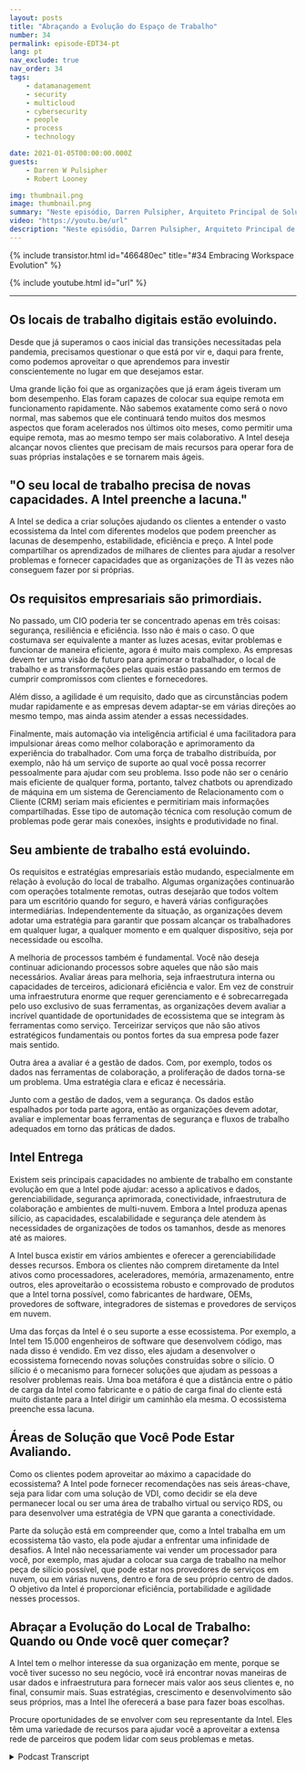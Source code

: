 ```yaml
---
layout: posts
title: "Abraçando a Evolução do Espaço de Trabalho"
number: 34
permalink: episode-EDT34-pt
lang: pt
nav_exclude: true
nav_order: 34
tags:
    - datamanagement
    - security
    - multicloud
    - cybersecurity
    - people
    - process
    - technology

date: 2021-01-05T00:00:00.000Z
guests:
    - Darren W Pulsipher
    - Robert Looney

img: thumbnail.png
image: thumbnail.png
summary: "Neste episódio, Darren Pulsipher, Arquiteto Principal de Soluções para o Setor Público, e Robert Looney, Gerente de Vendas de Data Centers para as Américas da Intel, falam sobre o uso de uma abordagem estratégica para abraçar a atual evolução do local de trabalho. A pandemia de COVID criou grandes desafios e transições no local de trabalho. A Intel está ajudando os clientes a aproveitar as tecnologias para melhor enfrentar os desafios contínuos no novo normal."
video: "https://youtu.be/url"
description: "Neste episódio, Darren Pulsipher, Arquiteto Principal de Soluções para o Setor Público, e Robert Looney, Gerente de Vendas de Data Centers para as Américas da Intel, falam sobre o uso de uma abordagem estratégica para abraçar a atual evolução do local de trabalho. A pandemia de COVID criou grandes desafios e transições no local de trabalho. A Intel está ajudando os clientes a aproveitar as tecnologias para melhor enfrentar os desafios contínuos no novo normal."
---
```


<div>
{% include transistor.html id="466480ec" title="#34 Embracing Workspace Evolution" %}

{% include youtube.html id="url" %}
</div>

---

## Os locais de trabalho digitais estão evoluindo.

Desde que já superamos o caos inicial das transições necessitadas pela pandemia, precisamos questionar o que está por vir e, daqui para frente, como podemos aproveitar o que aprendemos para investir conscientemente no lugar em que desejamos estar.

Uma grande lição foi que as organizações que já eram ágeis tiveram um bom desempenho. Elas foram capazes de colocar sua equipe remota em funcionamento rapidamente. Não sabemos exatamente como será o novo normal, mas sabemos que ele continuará tendo muitos dos mesmos aspectos que foram acelerados nos últimos oito meses, como permitir uma equipe remota, mas ao mesmo tempo ser mais colaborativo. A Intel deseja alcançar novos clientes que precisam de mais recursos para operar fora de suas próprias instalações e se tornarem mais ágeis.

## "O seu local de trabalho precisa de novas capacidades. A Intel preenche a lacuna."

A Intel se dedica a criar soluções ajudando os clientes a entender o vasto ecossistema da Intel com diferentes modelos que podem preencher as lacunas de desempenho, estabilidade, eficiência e preço. A Intel pode compartilhar os aprendizados de milhares de clientes para ajudar a resolver problemas e fornecer capacidades que as organizações de TI às vezes não conseguem fazer por si próprias.

## Os requisitos empresariais são primordiais.

No passado, um CIO poderia ter se concentrado apenas em três coisas: segurança, resiliência e eficiência. Isso não é mais o caso. O que costumava ser equivalente a manter as luzes acesas, evitar problemas e funcionar de maneira eficiente, agora é muito mais complexo. As empresas devem ter uma visão de futuro para aprimorar o trabalhador, o local de trabalho e as transformações pelas quais estão passando em termos de cumprir compromissos com clientes e fornecedores.

Além disso, a agilidade é um requisito, dado que as circunstâncias podem mudar rapidamente e as empresas devem adaptar-se em várias direções ao mesmo tempo, mas ainda assim atender a essas necessidades.

Finalmente, mais automação via inteligência artificial é uma facilitadora para impulsionar áreas como melhor colaboração e aprimoramento da experiência do trabalhador. Com uma força de trabalho distribuída, por exemplo, não há um serviço de suporte ao qual você possa recorrer pessoalmente para ajudar com seu problema. Isso pode não ser o cenário mais eficiente de qualquer forma, portanto, talvez chatbots ou aprendizado de máquina em um sistema de Gerenciamento de Relacionamento com o Cliente (CRM) seriam mais eficientes e permitiriam mais informações compartilhadas. Esse tipo de automação técnica com resolução comum de problemas pode gerar mais conexões, insights e produtividade no final.

## Seu ambiente de trabalho está evoluindo.

Os requisitos e estratégias empresariais estão mudando, especialmente em relação à evolução do local de trabalho. Algumas organizações continuarão com operações totalmente remotas, outras desejarão que todos voltem para um escritório quando for seguro, e haverá várias configurações intermediárias. Independentemente da situação, as organizações devem adotar uma estratégia para garantir que possam alcançar os trabalhadores em qualquer lugar, a qualquer momento e em qualquer dispositivo, seja por necessidade ou escolha.

A melhoria de processos também é fundamental. Você não deseja continuar adicionando processos sobre aqueles que não são mais necessários. Avaliar áreas para melhoria, seja infraestrutura interna ou capacidades de terceiros, adicionará eficiência e valor. Em vez de construir uma infraestrutura enorme que requer gerenciamento e é sobrecarregada pelo uso exclusivo de suas ferramentas, as organizações devem avaliar a incrível quantidade de oportunidades de ecossistema que se integram às ferramentas como serviço. Terceirizar serviços que não são ativos estratégicos fundamentais ou pontos fortes da sua empresa pode fazer mais sentido.

Outra área a avaliar é a gestão de dados. Com, por exemplo, todos os dados nas ferramentas de colaboração, a proliferação de dados torna-se um problema. Uma estratégia clara e eficaz é necessária.

Junto com a gestão de dados, vem a segurança. Os dados estão espalhados por toda parte agora, então as organizações devem adotar, avaliar e implementar boas ferramentas de segurança e fluxos de trabalho adequados em torno das práticas de dados.

## Intel Entrega

Existem seis principais capacidades no ambiente de trabalho em constante evolução em que a Intel pode ajudar: acesso a aplicativos e dados, gerenciabilidade, segurança aprimorada, conectividade, infraestrutura de colaboração e ambientes de multi-nuvem. Embora a Intel produza apenas silício, as capacidades, escalabilidade e segurança dele atendem às necessidades de organizações de todos os tamanhos, desde as menores até as maiores.

A Intel busca existir em vários ambientes e oferecer a gerenciabilidade desses recursos. Embora os clientes não comprem diretamente da Intel ativos como processadores, aceleradores, memória, armazenamento, entre outros, eles aproveitarão o ecossistema robusto e comprovado de produtos que a Intel torna possível, como fabricantes de hardware, OEMs, provedores de software, integradores de sistemas e provedores de serviços em nuvem.

Uma das forças da Intel é o seu suporte a esse ecossistema. Por exemplo, a Intel tem 15.000 engenheiros de software que desenvolvem código, mas nada disso é vendido. Em vez disso, eles ajudam a desenvolver o ecossistema fornecendo novas soluções construídas sobre o silício. O silício é o mecanismo para fornecer soluções que ajudam as pessoas a resolver problemas reais. Uma boa metáfora é que a distância entre o pátio de carga da Intel como fabricante e o pátio de carga final do cliente está muito distante para a Intel dirigir um caminhão ela mesma. O ecossistema preenche essa lacuna.

## Áreas de Solução que Você Pode Estar Avaliando.

Como os clientes podem aproveitar ao máximo a capacidade do ecossistema? A Intel pode fornecer recomendações nas seis áreas-chave, seja para lidar com uma solução de VDI, como decidir se ela deve permanecer local ou ser uma área de trabalho virtual ou serviço RDS, ou para desenvolver uma estratégia de VPN que garanta a conectividade.

Parte da solução está em compreender que, como a Intel trabalha em um ecossistema tão vasto, ela pode ajudar a enfrentar uma infinidade de desafios. A Intel não necessariamente vai vender um processador para você, por exemplo, mas ajudar a colocar sua carga de trabalho na melhor peça de silício possível, que pode estar nos provedores de serviços em nuvem, ou em várias nuvens, dentro e fora de seu próprio centro de dados. O objetivo da Intel é proporcionar eficiência, portabilidade e agilidade nesses processos.

## Abraçar a Evolução do Local de Trabalho: Quando ou Onde você quer começar?

A Intel tem o melhor interesse da sua organização em mente, porque se você tiver sucesso no seu negócio, você irá encontrar novas maneiras de usar dados e infraestrutura para fornecer mais valor aos seus clientes e, no final, consumir mais. Suas estratégias, crescimento e desenvolvimento são seus próprios, mas a Intel lhe oferecerá a base para fazer boas escolhas.

Procure oportunidades de se envolver com seu representante da Intel. Eles têm uma variedade de recursos para ajudar você a aproveitar a extensa rede de parceiros que podem lidar com seus problemas e metas.



<details>
<summary> Podcast Transcript </summary>

<p></p>

</details>
